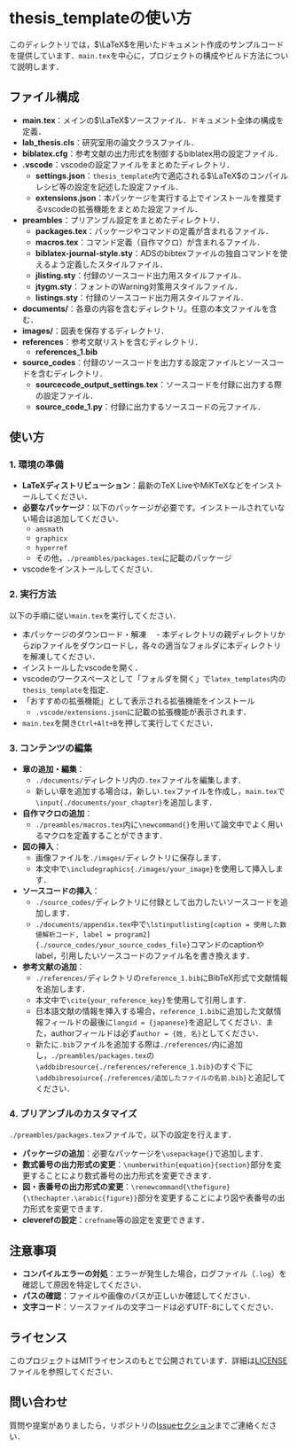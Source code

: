 # thesis_templateの使い方

このディレクトリでは，$\LaTeX$を用いたドキュメント作成のサンプルコードを提供しています．`main.tex`を中心に，プロジェクトの構成やビルド方法について説明します．

## ファイル構成

- **main.tex**：メインの$\LaTeX$ソースファイル．ドキュメント全体の構成を定義．
- **lab_thesis.cls**：研究室用の論文クラスファイル．
- **biblatex.cfg**：参考文献の出力形式を制御するbiblatex用の設定ファイル．
- **.vscode**：vscodeの設定ファイルをまとめたディレクトリ．
  - **settings.json**：`thesis_template`内で適応される$\LaTeX$のコンパイルレシピ等の設定を記述した設定ファイル．
  - **extensions.json**：本パッケージを実行する上でインストールを推奨するvscodeの拡張機能をまとめた設定ファイル．
- **preambles**：プリアンブル設定をまとめたディレクトリ．
  - **packages.tex**：パッケージやコマンドの定義が含まれるファイル．
  - **macros.tex**：コマンド定義（自作マクロ）が含まれるファイル．
  - **biblatex-journal-style.sty**：ADSのbibtexファイルの独自コマンドを使えるよう定義したスタイルファイル．
  - **jlisting.sty**：付録のソースコード出力用スタイルファイル．
  - **jtygm.sty**：フォントのWarning対策用スタイルファイル．
  - **listings.sty**：付録のソースコード出力用スタイルファイル．
- **documents/**：各章の内容を含むディレクトリ。任意の本文ファイルを含む．
- **images/**：図表を保存するディレクトリ．
- **references**：参考文献リストを含むディレクトリ．
  - **references_1.bib**
- **source_codes**：付録のソースコードを出力する設定ファイルとソースコードを含むディレクトリ．
  - **sourcecode_output_settings.tex**：ソースコードを付録に出力する際の設定ファイル．
  - **source_code_1.py**：付録に出力するソースコードの元ファイル．

## 使い方

### 1. 環境の準備

- **LaTeXディストリビューション**：最新のTeX LiveやMiKTeXなどをインストールしてください．
- **必要なパッケージ**：以下のパッケージが必要です。インストールされていない場合は追加してください．
  - `amsmath`
  - `graphicx`
  - `hyperref`
  - その他，`./preambles/packages.tex`に記載のパッケージ
- vscodeをインストールしてください．

### 2. 実行方法

以下の手順に従い`main.tex`を実行してください．

- 本パッケージのダウンロード・解凍
　- 本ディレクトリの親ディレクトリからzipファイルをダウンロードし，各々の適当なフォルダに本ディレクトリを解凍してください．
- インストールしたvscodeを開く．
- vscodeのワークスペースとして「フォルダを開く」で`latex_templates`内の`thesis_template`を指定．
- 「おすすめの拡張機能」として表示される拡張機能をインストール
  - `.vscode/extensions.json`に記載の拡張機能が表示されます．
- `main.tex`を開き`Ctrl+Alt+B`を押して実行してください．

### 3. コンテンツの編集

- **章の追加・編集**：
  - `./documents/`ディレクトリ内の`.tex`ファイルを編集します．
  - 新しい章を追加する場合は，新しい`.tex`ファイルを作成し，`main.tex`で`\input{./documents/your_chapter}`を追加します．
- **自作マクロの追加**：
  - `./preambles/macros.tex`内に`\newcommand{}`を用いて論文中でよく用いるマクロを定義することができます．
- **図の挿入**：
  - 画像ファイルを`./images/`ディレクトリに保存します．
  - 本文中で`\includegraphics{./images/your_image}`を使用して挿入します．
- **ソースコードの挿入**：
  - `./source_codes/`ディレクトリに付録として出力したいソースコードを追加します．
  - `./documents/appendix.tex`中で`\lstinputlisting[caption = 使用した数値解析コード, label = program2]{./source_codes/your_source_codes_file}`コマンドのcaptionやlabel，引用したいソースコードのファイル名を書き換えます．
- **参考文献の追加**：
  - `./references/`ディレクトリの`reference_1.bib`にBibTeX形式で文献情報を追加します．
  - 本文中で`\cite{your_reference_key}`を使用して引用します．
  - 日本語文献の情報を挿入する場合，`reference_1.bib`に追加した文献情報フィールドの最後に`langid = {japanese}`を追記してください．また，authorフィールドは必ず`author = {姓, 名}`としてください．
  - 新たに`.bib`ファイルを追加する際は`./references/`内に追加し，`./preambles/packages.tex`の`\addbibresource{./references/reference_1.bib}`のすぐ下に`\addbibresoiurce{./references/追加したファイルの名前.bib}`と追記してください．

### 4. プリアンブルのカスタマイズ

`./preambles/packages.tex`ファイルで，以下の設定を行えます．

- **パッケージの追加**：必要なパッケージを`\usepackage{}`で追加します．
- **数式番号の出力形式の変更**：`\numberwithin{equation}{section}`部分を変更することにより数式番号の出力形式を変更できます．
- **図・表番号の出力形式の変更**：`\renewcommand{\thefigure}{\thechapter.\arabic{figure}}`部分を変更することにより図や表番号の出力形式を変更できます．
- **cleverefの設定**：`crefname`等の設定を変更できます．

## 注意事項

- **コンパイルエラーの対処**：エラーが発生した場合，ログファイル（`.log`）を確認して原因を特定してください．
- **パスの確認**：ファイルや画像のパスが正しいか確認してください．
- **文字コード**：ソースファイルの文字コードは必ずUTF-8にしてください．

## ライセンス

このプロジェクトはMITライセンスのもとで公開されています．詳細は[LICENSE](../LICENSE)ファイルを参照してください．

## 問い合わせ

質問や提案がありましたら，リポジトリの[Issueセクション](https://github.com/yuki2023-kenkyu/latex_templates/issues)までご連絡ください．

